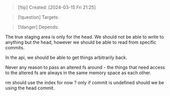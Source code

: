 
>[!tip] Created: [2024-03-15 Fri 21:25]

>[!question] Targets: 

>[!danger] Depends: 

The true staging area is only for the head.
We should not be able to write to anything but the head, however we should be able to read from specific commits.

In the api, we should be able to get things arbitrarily back.

Never any reason to pass an altered fs around - the things that need access to the altered fs are always in the same memory space as each other.

rm should use the index for now ?
only if commit is undefined should we be using the head commit.